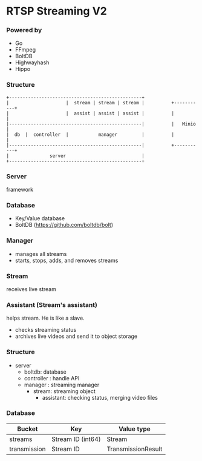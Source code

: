 # RTSP Streaming V2

### Powered by 

* Go
* FFmpeg
* BoltDB
* Highwayhash
* Hippo


### Structure

```
+-------------------------------------------------+  
|                     |  stream | stream | stream |          +-----------+
|                     |  assist | assist | assist |          |           |
|-------------------------------------------------|          |   Minio   |
|  db  |  controller  |           manager         |          |           |
|-------------------------------------------------|          +-----------+
|               server                            |   
+-------------------------------------------------+
```

### Server

framework

### Database

- Key/Value database
- BoltDB (https://github.com/boltdb/bolt)

### Manager

- manages all streams
- starts, stops, adds, and removes streams

### Stream

receives live stream

### Assistant (Stream's assistant)

helps stream. He is like a slave.

- checks streaming status
- archives live videos and send it to object storage

### Structure

* server
    - boltdb: database
    - controller : handle API
    - manager : streaming manager
        - stream: streaming object
            -  assistant: checking status, merging video files


### Database

|Bucket|Key|Value type|
|---|---|---|
|streams|Stream ID (int64)|Stream|
|transmission|Stream ID|TransmissionResult|
